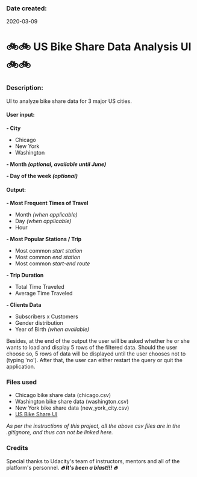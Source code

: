 ### Date created:
2020-03-09

# :bike::bike: US Bike Share Data Analysis UI :bike::bike:


### Description:
UI to analyze bike share data for 3 major US cities.

#### User input:

**- City**
* Chicago
* New York
* Washington

**- Month *(optional, available until June)***

**- Day of the week *(optional)***

#### Output:
**- Most Frequent Times of Travel**
- Month *(when applicable)*
- Day *(when applicable)*
- Hour

**- Most Popular Stations / Trip**
- Most common *start station*
- Most common *end station*
- Most common *start-end route*

**- Trip Duration**
- Total Time Traveled
- Average Time Traveled

**- Clients Data**
- Subscribers x Customers
- Gender distribution
- Year of Birth *(when available)*

Besides, at the end of the output the user will be asked whether he or she wants to load and display 5 rows of the filtered data. Should the user choose so, 5 rows of data will be displayed until the user chooses not to (typing 'no').
After that, the user can either restart the query or quit the application.

### Files used
* Chicago bike share data (chicago.csv)
* Washington bike share data (washington.csv)
* New York bike share data (new_york_city.csv)
* [US Bike Share UI](bikeshare.py)

*As per the instructions of this project, all the above csv files are in the .gitignore, and thus can not be linked here.*


### Credits
Special thanks to Udacity's team of instructors, mentors and all of the platform's personnel. 
***:fire: It's been a blast!!! :fire:***



